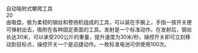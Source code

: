 <title>自动吸附式攀爬工具</title>
<meta name="GENERATOR" content="WinCHM">
<meta http-equiv="Content-Type" content="text/html; charset=gb2312">
<br>自动吸附式攀爬工具
<br>20
<br>由吸盘，极为柔韧的钢丝和卷扬机组成的工具，可以装在手腕上，手指一按开关便可弹射出去，吸附在各种固定表面的工具。发射是一个标准动作。在发射后，钢丝长达30米，可以承受200公斤的重量，提升速度为30米/秒。操控开关即可立刻移动到目标点，操控开关一个是迅捷动作。一枚标准电池可供使用100次。